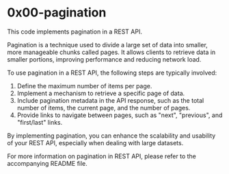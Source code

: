 # 0x00-pagination

This code implements pagination in a REST API.

Pagination is a technique used to divide a large set of data into smaller, more manageable chunks called pages. It allows clients to retrieve data in smaller portions, improving performance and reducing network load.

To use pagination in a REST API, the following steps are typically involved:

1. Define the maximum number of items per page.
2. Implement a mechanism to retrieve a specific page of data.
3. Include pagination metadata in the API response, such as the total number of items, the current page, and the number of pages.
4. Provide links to navigate between pages, such as "next", "previous", and "first/last" links.

By implementing pagination, you can enhance the scalability and usability of your REST API, especially when dealing with large datasets.

For more information on pagination in REST API, please refer to the accompanying README file.



